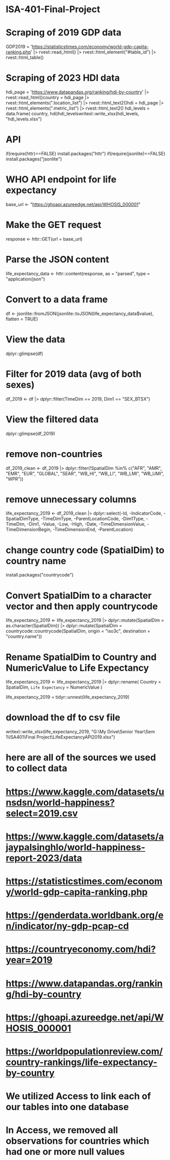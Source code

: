 # ISA-401-Final-Project

# Scraping of 2019 GDP data
GDP2019 = 'https://statisticstimes.com/economy/world-gdp-capita-ranking.php' |> rvest::read_html() |> rvest::html_element("#table_id") |> rvest::html_table()



# Scraping of 2023 HDI data
hdi_page = 'https://www.datapandas.org/ranking/hdi-by-country' |> rvest::read_html()country = hdi_page |> rvest::html_elements(".location_list") |> rvest::html_text2()hdi = hdi_page |> rvest::html_elements(".metric_list") |> rvest::html_text2() hdi_levels = data.frame( country, hdi)hdi_levelswritexl::write_xlsx(hdi_levels, "hdi_levels.xlsx")




# API 
if(require(httr)==FALSE) install.packages("httr")
if(require(jsonlite)==FALSE) install.packages("jsonlite")

# WHO API endpoint for life expectancy
base_url <- "https://ghoapi.azureedge.net/api/WHOSIS_000001"

# Make the GET request
response <- httr::GET(url = base_url)

# Parse the JSON content
life_expectancy_data <- httr::content(response, as = "parsed", type = "application/json")

# Convert to a data frame
df <- jsonlite::fromJSON(jsonlite::toJSON(life_expectancy_data$value), flatten = TRUE)

# View the data
dplyr::glimpse(df)

# Filter for 2019 data (avg of both sexes)
df_2019 <- df |>
  dplyr::filter(TimeDim == 2019, Dim1 == "SEX_BTSX")

# View the filtered data
dplyr::glimpse(df_2019)

# remove non-countries
df_2019_clean <- df_2019 |>
  dplyr::filter(!SpatialDim %in% c("AFR", "AMR", "EMR", "EUR", "GLOBAL", "SEAR", "WB_HI", "WB_LI", "WB_LMI", "WB_UMI", "WPR"))

# remove unnecessary columns
life_expectancy_2019 <- df_2019_clean |>
  dplyr::select(-Id, -IndicatorCode, -SpatialDimType, -TimeDimType,
                -ParentLocationCode, -Dim1Type, -TimeDim, -Dim1,
                -Value, -Low, -High, -Date, -TimeDimensionValue,
                -TimeDimensionBegin, -TimeDimensionEnd, -ParentLocation)

# change country code (SpatialDim) to country name
install.packages("countrycode")

# Convert SpatialDim to a character vector and then apply countrycode
life_expectancy_2019 <- life_expectancy_2019 |>
  dplyr::mutate(SpatialDim = as.character(SpatialDim)) |>
  dplyr::mutate(SpatialDim = countrycode::countrycode(SpatialDim,
                                                      origin = "iso3c",
                                                      destination = "country.name"))

# Rename SpatialDim to Country and NumericValue to Life Expectancy
life_expectancy_2019 <- life_expectancy_2019 |>
  dplyr::rename(
    Country = SpatialDim,
    `Life Expectancy` = NumericValue
  )

life_expectancy_2019 =  tidyr::unnest(life_expectancy_2019)

# download the df to csv file
writexl::write_xlsx(life_expectancy_2019, "G:\\My Drive\\Senior Year\\Sem 1\\ISA401\\Final Project\\LifeExpectancyAPI2019.xlsx")

# here are all of the sources we used to collect data
# https://www.kaggle.com/datasets/unsdsn/world-happiness?select=2019.csv
# https://www.kaggle.com/datasets/ajaypalsinghlo/world-happiness-report-2023/data
# https://statisticstimes.com/economy/world-gdp-capita-ranking.php
# https://genderdata.worldbank.org/en/indicator/ny-gdp-pcap-cd
# https://countryeconomy.com/hdi?year=2019
# https://www.datapandas.org/ranking/hdi-by-country
# https://ghoapi.azureedge.net/api/WHOSIS_000001
# https://worldpopulationreview.com/country-rankings/life-expectancy-by-country



# We utilized Access to link each of our tables into one database
# In Access, we removed all observations for countries which had one or more null values
